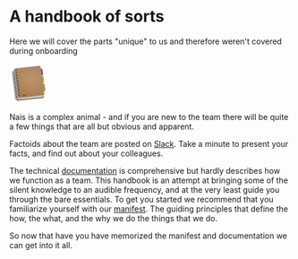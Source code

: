 # A handbook of sorts

Here we will cover the parts "unique" to us and therefore weren't covered during onboarding

<p align="left">
  <img width="70" height="70" src="assets/nais-handbook.png">
</p>

Nais is a complex animal - and if you are new to the team there will be quite a few things that are all but obvious and apparent.

Factoids about the team are posted on [Slack](https://nav-it.slack.com/archives/G013UH65QQZ/p1643208152207700). Take a minute to present your facts, and find out about your colleagues.

The technical [documentation](https://doc.nais.io) is comprehensive but hardly describes how we function as a team.
This handbook is an attempt at bringing some of the silent knowledge to an audible frequency, and at the very least guide you through the bare essentials.
To get you started we recommend that you familiarize yourself with our [manifest](welcome/nais-manifest-eng.md).
The guiding principles that define the how, the what, and the why we do the things that we do. 

So now that have you have memorized the manifest and documentation we can get into it all.

